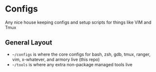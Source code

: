 # Configs
Any nice house keeping configs and setup scripts for things like VIM and Tmux

## General Layout
- `~/configs` is where the core configs for bash, zsh, gdb, tmux, ranger, vim, x-whatever, and armory live (this repo)
- `~/tools` is where any extra non-package managed tools live